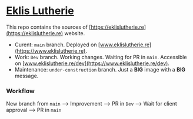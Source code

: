 # [Eklis Lutherie](https://www.eklislutherie.re)

This repo contains the sources of [https://eklislutherie.re](https://eklislutherie.re) website.

 - Curent: `main` branch. Deployed on [www.eklislutherie.re](https://www.eklislutherie.re).
 - Work: `Dev` branch. Working changes. Waiting for PR in `main`. Accessible on [www.eklislutherie.re/dev](https://www.eklislutherie.re/dev).
 - Maintenance: `under-construction` branch. Just a **BIG** image with a **BIG** message.


### Workflow

New branch from `main` --> Improvement --> PR in `Dev` --> Wait for client approval --> PR in `main`
